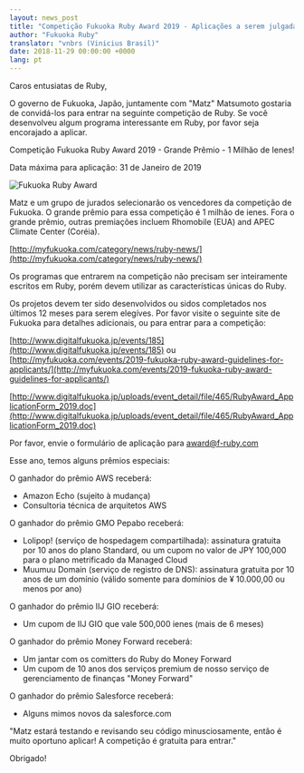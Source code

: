```yaml
---
layout: news_post
title: "Competição Fukuoka Ruby Award 2019 - Aplicações a serem julgadas pelo Matz"
author: "Fukuoka Ruby"
translator: "vnbrs (Vinicius Brasil)"
date: 2018-11-29 00:00:00 +0000
lang: pt
---
```


Caros entusiatas de Ruby,

O governo de Fukuoka, Japão, juntamente com "Matz" Matsumoto gostaria de convidá-los para entrar na seguinte competição de Ruby. Se você desenvolveu algum programa interessante em Ruby, por favor seja encorajado a aplicar.

Competição Fukuoka Ruby Award 2019 - Grande Prêmio - 1 Milhão de Ienes!

Data máxima para aplicação: 31 de Janeiro de 2019

![Fukuoka Ruby Award](http://www.digitalfukuoka.jp/javascripts/kcfinder/upload/images/fukuokarubyaward2017.png)

Matz e um grupo de jurados selecionarão os vencedores da competição de Fukuoka. O grande prêmio para essa competição é 1 milhão de ienes. Fora o grande prêmio, outras premiações incluem Rhomobile (EUA) and APEC Climate Center (Coréia).

[http://myfukuoka.com/category/news/ruby-news/](http://myfukuoka.com/category/news/ruby-news/)

Os programas que entrarem na competição não precisam ser inteiramente escritos em Ruby, porém devem utilizar as características únicas do Ruby.

Os projetos devem ter sido desenvolvidos ou sidos completados nos últimos 12 meses para serem elegíves. Por favor visite o seguinte site de Fukuoka para detalhes adicionais, ou para entrar para a competição:

[http://www.digitalfukuoka.jp/events/185](http://www.digitalfukuoka.jp/events/185)
ou
[http://myfukuoka.com/events/2019-fukuoka-ruby-award-guidelines-for-applicants/](http://myfukuoka.com/events/2019-fukuoka-ruby-award-guidelines-for-applicants/)

[http://www.digitalfukuoka.jp/uploads/event_detail/file/465/RubyAward_ApplicationForm_2019.doc](http://www.digitalfukuoka.jp/uploads/event_detail/file/465/RubyAward_ApplicationForm_2019.doc)

Por favor, envie o formulário de aplicação para award@f-ruby.com

Esse ano, temos alguns prêmios especiais:

O ganhador do prêmio AWS receberá:

* Amazon Echo (sujeito à mudança)
* Consultoria técnica de arquitetos AWS

O ganhador do prêmio GMO Pepabo receberá:

* Lolipop! (serviço de hospedagem compartilhada): assinatura gratuita por 10 anos do plano Standard, ou um cupom no valor de JPY 100,000 para o plano metrificado da Managed Cloud
* Muumuu Domain (serviço de registro de DNS): assinatura gratuita por 10 anos de um domínio (válido somente para domínios de ¥ 10.000,00 ou menos por ano)

O ganhador do prêmio IIJ GIO receberá:

* Um cupom de IIJ GIO que vale 500,000 ienes (mais de 6 meses)

O ganhador do prêmio Money Forward receberá:

* Um jantar com os comitters do Ruby do Money Forward
* Um cupom de 10 anos dos serviços premium de nosso serviço de gerenciamento de finanças "Money Forward"

O ganhador do prêmio Salesforce receberá:

* Alguns mimos novos da salesforce.com

"Matz estará testando e revisando seu código minusciosamente, então é muito oportuno aplicar! A competição é gratuita para entrar."

Obrigado!
